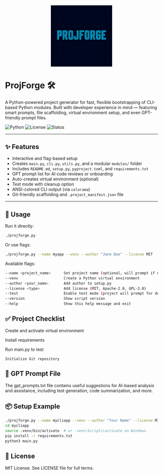 <!-- # QuickRepo -->

<p align="center">
  <img src="assets/projforge.png" alt="quickrepo banner" width="40%">
</p> 

# ProjForge 🛠️

A Python-powered project generator for fast, flexible bootstrapping of CLI-based Python modules. Built with developer experience in mind — featuring smart prompts, file scaffolding, virtual environment setup, and even GPT-friendly prompt files.

![Python](https://img.shields.io/badge/python-3.8+-blue)
![License](https://img.shields.io/badge/license-MIT-lightgrey)
![Status](https://img.shields.io/badge/status-stable-green)

---

## ✨ Features

- Interactive and flag-based setup
- Creates `main.py`, `cli.py`, `utils.py`, and a modular `modules/` folder
- Includes `README.md`, `setup.py`, `pyproject.toml`, and `requirements.txt`
- GPT prompt list for AI code reviews or onboarding
- Auto-creates virtual environment (optional)
- Test mode with cleanup option
- ANSI-colored CLI output (via `colorama`)
- Git-friendly scaffolding and `.project_manifest.json` file

---

## 🚀 Usage

Run it directly:

```bash
./projforge.py
```

Or use flags:

```bash
./projforge.py --name myapp --venv --author "Jane Doe" --license MIT
```

Available flags:

```bash
--name <project_name>      Set project name (optional, will prompt if not provided)
--venv                     Create a Python virtual environment
--author <your_name>       Add author to setup.py
--license <type>           Add license (MIT, Apache-2.0, GPL-3.0)
--test                     Enable test mode (project will prompt for deletion after)
--version                  Show script version
--help                     Show this help message and exit
```

## ✅ Project Checklist

Create and activate virtual environment

Install requirements

Run main.py to test

    Initialize Git repository

## 🧠 GPT Prompt File

The gpt_prompts.txt file contains useful suggestions for AI-based analysis and assistance, including test generation, code summarization, and more.

## 📦 Setup Example

```bash
./projforge.py --name mycliapp --venv --author "Your Name" --license MIT
cd mycliapp
source .venv/bin/activate  # or .venv\Scripts\activate on Windows
pip install -r requirements.txt
python3 main.py
```

## 🪪 License

MIT License. See LICENSE file for full terms.

